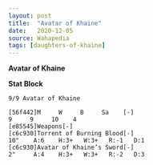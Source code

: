 ```yaml
---
layout: post
title:  "Avatar of Khaine"
date:   2020-12-05
source: Wahapedia
tags: [daughters-of-khaine]
---
```


**Avatar of Khaine**

**Stat Block**
```
9/9 Avatar of Khaine
```

```
[56f442]M     W     B     Sa    [-]
9     9     10    4     
[e85545]Weapons[-]
[c6c930]Torrent of Burning Blood[-]
10"    A:6    H:3+   W:3+   R:-1   D:1   
[c6c930]Avatar of Khaine’s Sword[-]
2"     A:4    H:3+   W:3+   R:-2   D:3   
```


